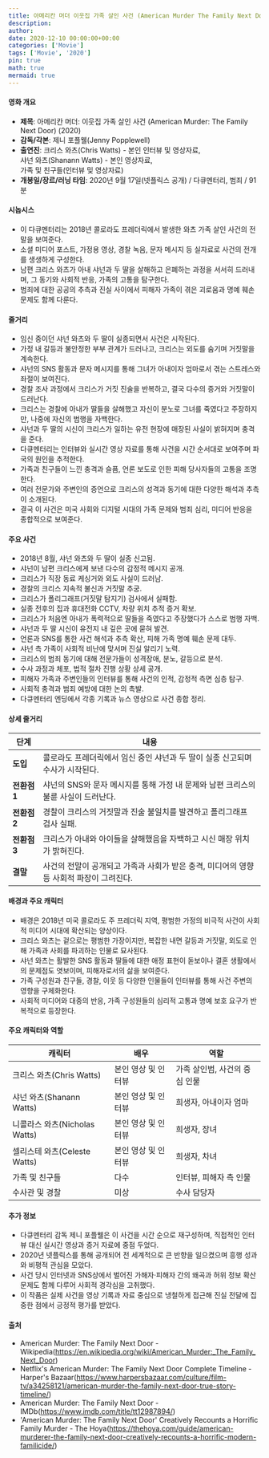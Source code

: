```yaml
---
title: 아메리칸 머더 이웃집 가족 살인 사건 (American Murder The Family Next Door) (2020)
description: 
author: 
date: 2020-12-10 00:00:00+00:00
categories: ['Movie']
tags: ['Movie', '2020']
pin: true
math: true
mermaid: true
---
```

#### 영화 개요

- **제목**: 아메리칸 머더: 이웃집 가족 살인 사건 (American Murder: The Family Next Door) (2020)  
- **감독/각본**: 제니 포플웰(Jenny Popplewell)  
- **출연진**: 크리스 와츠(Chris Watts) - 본인 인터뷰 및 영상자료,  
  샤넌 와츠(Shanann Watts) - 본인 영상자료,  
  가족 및 친구들(인터뷰 및 영상자료)  
- **개봉일/장르/러닝 타임**: 2020년 9월 17일(넷플릭스 공개) / 다큐멘터리, 범죄 / 91분  

#### 시놉시스

- 이 다큐멘터리는 2018년 콜로라도 프레더릭에서 발생한 와츠 가족 살인 사건의 전말을 보여준다.  
- 소셜 미디어 포스트, 가정용 영상, 경찰 녹음, 문자 메시지 등 실자료로 사건의 전개를 생생하게 구성한다.  
- 남편 크리스 와츠가 아내 샤넌과 두 딸을 살해하고 은폐하는 과정을 서서히 드러내며, 그 동기와 사회적 반응, 가족의 고통을 탐구한다.  
- 범죄에 대한 공공의 추측과 진실 사이에서 피해자 가족이 겪은 괴로움과 명예 훼손 문제도 함께 다룬다.  

#### 줄거리

- 임신 중이던 샤넌 와츠와 두 딸이 실종되면서 사건은 시작된다.  
- 가정 내 갈등과 불안정한 부부 관계가 드러나고, 크리스는 외도를 숨기며 거짓말을 계속한다.  
- 샤넌의 SNS 활동과 문자 메시지를 통해 그녀가 아내이자 엄마로서 겪는 스트레스와 좌절이 보여진다.  
- 경찰 조사 과정에서 크리스가 거짓 진술을 반복하고, 결국 다수의 증거와 거짓말이 드러난다.  
- 크리스는 경찰에 아내가 딸들을 살해했고 자신이 분노로 그녀를 죽였다고 주장하지만, 나중에 자신의 범행을 자백한다.  
- 샤넌과 두 딸의 시신이 크리스가 일하는 유전 현장에 매장된 사실이 밝혀지며 충격을 준다.  
- 다큐멘터리는 인터뷰와 실시간 영상 자료를 통해 사건을 시간 순서대로 보여주며 파국의 원인을 추적한다.  
- 가족과 친구들이 느낀 충격과 슬픔, 언론 보도로 인한 피해 당사자들의 고통을 조명한다.  
- 여러 전문가와 주변인의 증언으로 크리스의 성격과 동기에 대한 다양한 해석과 추측이 소개된다.  
- 결국 이 사건은 미국 사회와 디지털 시대의 가족 문제와 범죄 심리, 미디어 반응을 종합적으로 보여준다.  

#### 주요 사건

- 2018년 8월, 샤넌 와츠와 두 딸이 실종 신고됨.  
- 샤넌이 남편 크리스에게 보낸 다수의 감정적 메시지 공개.  
- 크리스가 직장 동료 케싱거와 외도 사실이 드러남.  
- 경찰의 크리스 지속적 불신과 거짓말 추궁.  
- 크리스가 폴리그래프(거짓말 탐지기) 검사에서 실패함.  
- 실종 전후의 집과 휴대전화 CCTV, 차량 위치 추적 증거 확보.  
- 크리스가 처음엔 아내가 폭력적으로 딸들을 죽였다고 주장했다가 스스로 범행 자백.  
- 샤넌과 두 딸 시신이 유전지 내 깊은 곳에 묻혀 발견.  
- 언론과 SNS를 통한 사건 해석과 추측 확산, 피해 가족 명예 훼손 문제 대두.  
- 샤넌 측 가족이 사회적 비난에 맞서며 진실 알리기 노력.  
- 크리스의 범죄 동기에 대해 전문가들이 성격장애, 분노, 갈등으로 분석.  
- 수사 과정과 체포, 법적 절차 진행 상황 상세 공개.  
- 피해자 가족과 주변인들의 인터뷰를 통해 사건의 인적, 감정적 측면 심층 탐구.  
- 사회적 충격과 범죄 예방에 대한 논의 촉발.  
- 다큐멘터리 엔딩에서 각종 기록과 뉴스 영상으로 사건 종합 정리.  

#### 상세 줄거리

| **단계**  | **내용**                                                        |
|-----------|-----------------------------------------------------------------|
| **도입** | 콜로라도 프레더릭에서 임신 중인 샤넌과 두 딸이 실종 신고되며 수사가 시작된다.  |
| **전환점 1** | 샤넌의 SNS와 문자 메시지를 통해 가정 내 문제와 남편 크리스의 불륜 사실이 드러난다.    |
| **전환점 2** | 경찰이 크리스의 거짓말과 진술 불일치를 발견하고 폴리그래프 검사 실패.           |
| **전환점 3** | 크리스가 아내와 아이들을 살해했음을 자백하고 시신 매장 위치가 밝혀진다.          |
| **결말** | 사건의 전말이 공개되고 가족과 사회가 받은 충격, 미디어의 영향 등 사회적 파장이 그려진다.|

#### 배경과 주요 캐릭터

- 배경은 2018년 미국 콜로라도 주 프레더릭 지역, 평범한 가정의 비극적 사건이 사회적 미디어 시대에 확산되는 양상이다.  
- 크리스 와츠는 겉으로는 평범한 가장이지만, 복잡한 내면 갈등과 거짓말, 외도로 인해 가족과 사회를 파괴하는 인물로 묘사된다.  
- 샤넌 와츠는 활발한 SNS 활동과 딸들에 대한 애정 표현이 돋보이나 결혼 생활에서의 문제점도 엿보이며, 피해자로서의 삶을 보여준다.  
- 가족 구성원과 친구들, 경찰, 이웃 등 다양한 인물들이 인터뷰를 통해 사건 주변의 영향을 구체화한다.  
- 사회적 미디어와 대중의 반응, 가족 구성원들의 심리적 고통과 명예 보호 요구가 반복적으로 등장한다.  

#### 주요 캐릭터와 역할

| **캐릭터**    | **배우** | **역할**                          |
|---------------|----------|---------------------------------|
| 크리스 와츠(Chris Watts) | 본인 영상 및 인터뷰 | 가족 살인범, 사건의 중심 인물          |
| 샤넌 와츠(Shanann Watts) | 본인 영상 및 인터뷰 | 희생자, 아내이자 엄마               |
| 니콜라스 와츠(Nicholas Watts) | 본인 영상 및 인터뷰 | 희생자, 장녀                       |
| 셀리스테 와츠(Celeste Watts) | 본인 영상 및 인터뷰 | 희생자, 차녀                       |
| 가족 및 친구들        | 다수     | 인터뷰, 피해자 측 인물             |
| 수사관 및 경찰         | 미상     | 수사 담당자                        |

#### 추가 정보

- 다큐멘터리 감독 제니 포플웰은 이 사건을 시간 순으로 재구성하며, 직접적인 인터뷰 대신 실시간 영상과 증거 자료에 중점 두었다.  
- 2020년 넷플릭스를 통해 공개되어 전 세계적으로 큰 반향을 일으켰으며 흥행 성과와 비평적 관심을 모았다.  
- 사건 당시 인터넷과 SNS상에서 벌어진 가해자·피해자 간의 왜곡과 허위 정보 확산 문제도 함께 다루어 사회적 경각심을 고취했다.  
- 이 작품은 실제 사건을 영상 기록과 자료 중심으로 냉철하게 접근해 진실 전달에 집중한 점에서 긍정적 평가를 받았다.  

#### 출처

- American Murder: The Family Next Door - Wikipedia(https://en.wikipedia.org/wiki/American_Murder:_The_Family_Next_Door)  
- Netflix's American Murder: The Family Next Door Complete Timeline - Harper's Bazaar(https://www.harpersbazaar.com/culture/film-tv/a34258121/american-murder-the-family-next-door-true-story-timeline/)  
- American Murder: The Family Next Door - IMDb(https://www.imdb.com/title/tt12987894/)  
- 'American Murder: The Family Next Door' Creatively Recounts a Horrific Family Murder - The Hoya(https://thehoya.com/guide/american-murderer-the-family-next-door-creatively-recounts-a-horrific-modern-familicide/)

